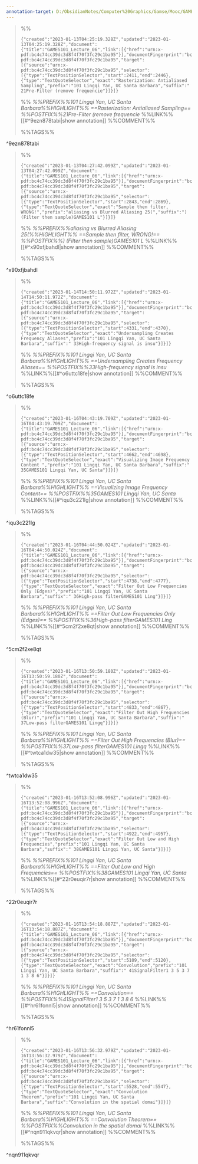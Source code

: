 ```yaml
---
annotation-target: D:/ObsidianNotes/Computer%20Graphics/Gamse/Mooc/GAMES101-现代计算机图形学入门/assets/GAMES101_Lecture_06.pdf
---
```


>%%
>```annotation-json
>{"created":"2023-01-13T04:25:19.328Z","updated":"2023-01-13T04:25:19.328Z","document":{"title":"GAMES101_Lecture_06","link":[{"href":"urn:x-pdf:bc4c74cc39dc3d8f4f70f3fc29c1ba95"}],"documentFingerprint":"bc4c74cc39dc3d8f4f70f3fc29c1ba95"},"uri":"urn:x-pdf:bc4c74cc39dc3d8f4f70f3fc29c1ba95","target":[{"source":"urn:x-pdf:bc4c74cc39dc3d8f4f70f3fc29c1ba95","selector":[{"type":"TextPositionSelector","start":2411,"end":2446},{"type":"TextQuoteSelector","exact":"Rasterization: Antialiased Sampling","prefix":"101 Lingqi Yan, UC Santa Barbara","suffix":" 21Pre-Filter (remove frequencie"}]}]}
>```
>%%
>*%%PREFIX%%101 Lingqi Yan, UC Santa Barbara%%HIGHLIGHT%% ==Rasterization: Antialiased Sampling== %%POSTFIX%%21Pre-Filter (remove frequencie*
>%%LINK%%[[#^9ezn878tabi|show annotation]]
>%%COMMENT%%
>
>%%TAGS%%
>
^9ezn878tabi


>%%
>```annotation-json
>{"created":"2023-01-13T04:27:42.099Z","updated":"2023-01-13T04:27:42.099Z","document":{"title":"GAMES101_Lecture_06","link":[{"href":"urn:x-pdf:bc4c74cc39dc3d8f4f70f3fc29c1ba95"}],"documentFingerprint":"bc4c74cc39dc3d8f4f70f3fc29c1ba95"},"uri":"urn:x-pdf:bc4c74cc39dc3d8f4f70f3fc29c1ba95","target":[{"source":"urn:x-pdf:bc4c74cc39dc3d8f4f70f3fc29c1ba95","selector":[{"type":"TextPositionSelector","start":2843,"end":2869},{"type":"TextQuoteSelector","exact":"Sample then filter, WRONG!","prefix":"aliasing vs Blurred Aliasing 25(","suffix":") (Filter then sample)GAMES101 L"}]}]}
>```
>%%
>*%%PREFIX%%aliasing vs Blurred Aliasing 25(%%HIGHLIGHT%% ==Sample then filter, WRONG!== %%POSTFIX%%) (Filter then sample)GAMES101 L*
>%%LINK%%[[#^x90xfjbahdl|show annotation]]
>%%COMMENT%%
>
>%%TAGS%%
>
^x90xfjbahdl


>%%
>```annotation-json
>{"created":"2023-01-14T14:50:11.972Z","updated":"2023-01-14T14:50:11.972Z","document":{"title":"GAMES101_Lecture_06","link":[{"href":"urn:x-pdf:bc4c74cc39dc3d8f4f70f3fc29c1ba95"}],"documentFingerprint":"bc4c74cc39dc3d8f4f70f3fc29c1ba95"},"uri":"urn:x-pdf:bc4c74cc39dc3d8f4f70f3fc29c1ba95","target":[{"source":"urn:x-pdf:bc4c74cc39dc3d8f4f70f3fc29c1ba95","selector":[{"type":"TextPositionSelector","start":4331,"end":4370},{"type":"TextQuoteSelector","exact":"Undersampling Creates Frequency Aliases","prefix":"101 Lingqi Yan, UC Santa Barbara","suffix":" 33High-frequency signal is insu"}]}]}
>```
>%%
>*%%PREFIX%%101 Lingqi Yan, UC Santa Barbara%%HIGHLIGHT%% ==Undersampling Creates Frequency Aliases== %%POSTFIX%%33High-frequency signal is insu*
>%%LINK%%[[#^o6uttc18fe|show annotation]]
>%%COMMENT%%
>
>%%TAGS%%
>
^o6uttc18fe


>%%
>```annotation-json
>{"created":"2023-01-16T04:43:19.709Z","updated":"2023-01-16T04:43:19.709Z","document":{"title":"GAMES101_Lecture_06","link":[{"href":"urn:x-pdf:bc4c74cc39dc3d8f4f70f3fc29c1ba95"}],"documentFingerprint":"bc4c74cc39dc3d8f4f70f3fc29c1ba95"},"uri":"urn:x-pdf:bc4c74cc39dc3d8f4f70f3fc29c1ba95","target":[{"source":"urn:x-pdf:bc4c74cc39dc3d8f4f70f3fc29c1ba95","selector":[{"type":"TextPositionSelector","start":4662,"end":4698},{"type":"TextQuoteSelector","exact":"Visualizing Image Frequency Content ","prefix":"101 Lingqi Yan, UC Santa Barbara","suffix":" 35GAMES101 Lingqi Yan, UC Santa"}]}]}
>```
>%%
>*%%PREFIX%%101 Lingqi Yan, UC Santa Barbara%%HIGHLIGHT%% ==Visualizing Image Frequency Content== %%POSTFIX%%35GAMES101 Lingqi Yan, UC Santa*
>%%LINK%%[[#^iqu3c221lg|show annotation]]
>%%COMMENT%%
>
>%%TAGS%%
>
^iqu3c221lg


>%%
>```annotation-json
>{"created":"2023-01-16T04:44:50.024Z","updated":"2023-01-16T04:44:50.024Z","document":{"title":"GAMES101_Lecture_06","link":[{"href":"urn:x-pdf:bc4c74cc39dc3d8f4f70f3fc29c1ba95"}],"documentFingerprint":"bc4c74cc39dc3d8f4f70f3fc29c1ba95"},"uri":"urn:x-pdf:bc4c74cc39dc3d8f4f70f3fc29c1ba95","target":[{"source":"urn:x-pdf:bc4c74cc39dc3d8f4f70f3fc29c1ba95","selector":[{"type":"TextPositionSelector","start":4738,"end":4777},{"type":"TextQuoteSelector","exact":"Filter Out Low Frequencies Only (Edges)","prefix":"101 Lingqi Yan, UC Santa Barbara","suffix":" 36High-pass filterGAMES101 Ling"}]}]}
>```
>%%
>*%%PREFIX%%101 Lingqi Yan, UC Santa Barbara%%HIGHLIGHT%% ==Filter Out Low Frequencies Only (Edges)== %%POSTFIX%%36High-pass filterGAMES101 Ling*
>%%LINK%%[[#^5cm2f2xe8qt|show annotation]]
>%%COMMENT%%
>
>%%TAGS%%
>
^5cm2f2xe8qt


>%%
>```annotation-json
>{"created":"2023-01-16T13:50:59.180Z","updated":"2023-01-16T13:50:59.180Z","document":{"title":"GAMES101_Lecture_06","link":[{"href":"urn:x-pdf:bc4c74cc39dc3d8f4f70f3fc29c1ba95"}],"documentFingerprint":"bc4c74cc39dc3d8f4f70f3fc29c1ba95"},"uri":"urn:x-pdf:bc4c74cc39dc3d8f4f70f3fc29c1ba95","target":[{"source":"urn:x-pdf:bc4c74cc39dc3d8f4f70f3fc29c1ba95","selector":[{"type":"TextPositionSelector","start":4833,"end":4867},{"type":"TextQuoteSelector","exact":"Filter Out High Frequencies (Blur)","prefix":"101 Lingqi Yan, UC Santa Barbara","suffix":" 37Low-pass filterGAMES101 Lingq"}]}]}
>```
>%%
>*%%PREFIX%%101 Lingqi Yan, UC Santa Barbara%%HIGHLIGHT%% ==Filter Out High Frequencies (Blur)== %%POSTFIX%%37Low-pass filterGAMES101 Lingq*
>%%LINK%%[[#^twtca1dw35|show annotation]]
>%%COMMENT%%
>
>%%TAGS%%
>
^twtca1dw35


>%%
>```annotation-json
>{"created":"2023-01-16T13:52:08.996Z","updated":"2023-01-16T13:52:08.996Z","document":{"title":"GAMES101_Lecture_06","link":[{"href":"urn:x-pdf:bc4c74cc39dc3d8f4f70f3fc29c1ba95"}],"documentFingerprint":"bc4c74cc39dc3d8f4f70f3fc29c1ba95"},"uri":"urn:x-pdf:bc4c74cc39dc3d8f4f70f3fc29c1ba95","target":[{"source":"urn:x-pdf:bc4c74cc39dc3d8f4f70f3fc29c1ba95","selector":[{"type":"TextPositionSelector","start":4922,"end":4957},{"type":"TextQuoteSelector","exact":"Filter Out Low and High Frequencies","prefix":"101 Lingqi Yan, UC Santa Barbara","suffix":" 38GAMES101 Lingqi Yan, UC Santa"}]}]}
>```
>%%
>*%%PREFIX%%101 Lingqi Yan, UC Santa Barbara%%HIGHLIGHT%% ==Filter Out Low and High Frequencies== %%POSTFIX%%38GAMES101 Lingqi Yan, UC Santa*
>%%LINK%%[[#^22r0euqir7r|show annotation]]
>%%COMMENT%%
>
>%%TAGS%%
>
^22r0euqir7r


>%%
>```annotation-json
>{"created":"2023-01-16T13:54:18.887Z","updated":"2023-01-16T13:54:18.887Z","document":{"title":"GAMES101_Lecture_06","link":[{"href":"urn:x-pdf:bc4c74cc39dc3d8f4f70f3fc29c1ba95"}],"documentFingerprint":"bc4c74cc39dc3d8f4f70f3fc29c1ba95"},"uri":"urn:x-pdf:bc4c74cc39dc3d8f4f70f3fc29c1ba95","target":[{"source":"urn:x-pdf:bc4c74cc39dc3d8f4f70f3fc29c1ba95","selector":[{"type":"TextPositionSelector","start":5109,"end":5120},{"type":"TextQuoteSelector","exact":"Convolution","prefix":"101 Lingqi Yan, UC Santa Barbara","suffix":" 41SignalFilter1 3 5 3 7 1 3 8 6"}]}]}
>```
>%%
>*%%PREFIX%%101 Lingqi Yan, UC Santa Barbara%%HIGHLIGHT%% ==Convolution== %%POSTFIX%%41SignalFilter1 3 5 3 7 1 3 8 6*
>%%LINK%%[[#^hr61fonnl5|show annotation]]
>%%COMMENT%%
>
>%%TAGS%%
>
^hr61fonnl5


>%%
>```annotation-json
>{"created":"2023-01-16T13:56:32.979Z","updated":"2023-01-16T13:56:32.979Z","document":{"title":"GAMES101_Lecture_06","link":[{"href":"urn:x-pdf:bc4c74cc39dc3d8f4f70f3fc29c1ba95"}],"documentFingerprint":"bc4c74cc39dc3d8f4f70f3fc29c1ba95"},"uri":"urn:x-pdf:bc4c74cc39dc3d8f4f70f3fc29c1ba95","target":[{"source":"urn:x-pdf:bc4c74cc39dc3d8f4f70f3fc29c1ba95","selector":[{"type":"TextPositionSelector","start":5528,"end":5547},{"type":"TextQuoteSelector","exact":"Convolution Theorem","prefix":"101 Lingqi Yan, UC Santa Barbara","suffix":"Convolution in the spatial domai"}]}]}
>```
>%%
>*%%PREFIX%%101 Lingqi Yan, UC Santa Barbara%%HIGHLIGHT%% ==Convolution Theorem== %%POSTFIX%%Convolution in the spatial domai*
>%%LINK%%[[#^nqn911qkvqr|show annotation]]
>%%COMMENT%%
>
>%%TAGS%%
>
^nqn911qkvqr

